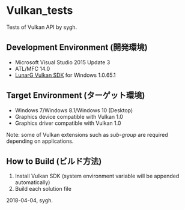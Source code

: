 ﻿# Vulkan_tests
Tests of Vulkan API by sygh.

## Development Environment (開発環境)
* Microsoft Visual Studio 2015 Update 3
* ATL/MFC 14.0
* [LunarG Vulkan SDK](https://www.lunarg.com/vulkan-sdk/) for Windows 1.0.65.1

## Target Environment (ターゲット環境)
* Windows 7/Windows 8.1/Windows 10 (Desktop)
* Graphics device compatible with Vulkan 1.0
* Graphics driver compatible with Vulkan 1.0

Note: some of Vulkan extensions such as *sub-group* are required depending on applications.

## How to Build (ビルド方法)
1. Install Vulkan SDK (system environment variable will be appended automatically)
1. Build each solution file

2018-04-04, sygh.
